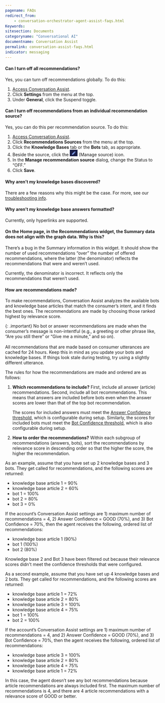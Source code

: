 ```yaml
---
pagename: FAQs
redirect_from:
    - conversation-orchestrator-agent-assist-faqs.html
Keywords:
sitesection: Documents
categoryname: "Conversational AI"
documentname: Conversation Assist
permalink: conversation-assist-faqs.html
indicator: messaging
---
```


#### Can I turn off all recommendations?
Yes, you can turn off recommendations globally. To do this:

1. [Access Conversation Assist](conversation-assist-overview.html#access-conversation-assist).
2. Click **Settings** from the menu at the top.
3. Under **General**, click the Suspend toggle.

#### Can I turn off recommendations from an individual recommendation source?
Yes, you can do this per recommendation source. To do this:

1. [Access Conversation Assist](conversation-assist-overview.html#access-conversation-assist).
2. Click **Recommendations Sources** from the menu at the top.
3. Click the **Knowledge Bases** tab or the **Bots** tab, as appropriate.
4. Beside the source, click the <img style="width:25px" alt="Pencil icon" src="img/agentassist/icon_managesource.png"> (Manage source) icon.
5. In the **Manage recommendation source** dialog, change the Status to “OFF.”
6. Click **Save**.

#### Why aren’t my knowledge bases discovered?

There are a few reasons why this might be the case. For more, see our [troubleshooting info](conversation-assist-troubleshooting.html#knowledge-bases).

#### Why aren’t my knowledge base answers formatted?

Currently, only hyperlinks are supported.

#### On the Home page, in the Recommendations widget, the Summary data does not align with the graph data. Why is this?

There’s a bug in the Summary information in this widget. It should show the number of used recommendations “over” the number of offered recommendations, where the latter (the denominator) reflects the recommendations that were and weren’t used.

Currently, the denominator is incorrect. It reflects only the recommendations that weren’t used.

#### How are recommendations made?

To make recommendations, Conversation Assist analyzes the available bots and knowledge base articles that match the consumer’s intent, and it finds the best ones. The recommendations are made by choosing those ranked highest by relevance score.

{: .important}
No bot or answer recommendations are made when the consumer’s message is non-intentful (e.g., a greeting or other phrase like, “Are you still there” or “Give me a minute,” and so on).<br><br>All recommendations that are made based on consumer utterances are cached for 24 hours. Keep this in mind as you update your bots and knowledge bases. If things look stale during testing, try using a slightly different utterance.

The rules for how the recommendations are made and ordered are as follows:

1. **Which recommendations to include?** First, include all answer (article) recommendations. Second, include all bot recommendations. This means that answers are included before bots even when the answer scores are lower than that of the top bot recommendation.

    The scores for included answers must meet the [Answer Confidence threshold](conversation-assist-recommendation-sources-configuring-settings.html#answer-confidence), which is configurable during setup. Similarly, the scores for included bots must meet the [Bot Confidence threshold](conversation-assist-recommendation-sources-configuring-settings.html), which is also configurable during setup.

2. **How to order the recommendations?** Within each subgroup of recommendations (answers, bots), sort the recommendations by relevance score in descending order so that the higher the score, the higher the recommendation.

As an example, assume that you have set up 2 knowledge bases and 3 bots. They get called for recommendations, and the following scores are returned:

* knowledge base article 1 = 90%
* knowledge base article 2 = 60%
* bot 1 = 100%
* bot 2 = 80%
* bot 3 = 0%

If the account’s Conversation Assist settings are 1) maximum number of recommendations = 4, 2) Answer Confidence = GOOD (70%), and 3) Bot Confidence = 70%, then the agent receives the following, ordered list of recommendations:

* knowledge base article 1 (90%)
* bot 1 (100%)
* bot 2 (80%)

Knowledge base 2 and Bot 3 have been filtered out because their relevance scores didn't meet the confidence thresholds that were configured.

As a second example, assume that you have set up 4 knowledge bases and 2 bots. They get called for recommendations, and the following scores are returned:

* knowledge base article 1 = 72%
* knowledge base article 2 = 80%
* knowledge base article 3 = 100%
* knowledge base article 4 = 75%
* bot 1 = 100%
* bot 2 = 100%

If the account’s Conversation Assist settings are 1) maximum number of recommendations = 4, and 2) Answer Confidence = GOOD (70%), and 3) Bot Confidence = 70%, then the agent receives the following, ordered list of recommendations:

* knowledge base article 3 = 100%
* knowledge base article 2 = 80%
* knowledge base article 4 = 75%
* knowledge base article 1 = 72%

In this case, the agent doesn’t see any bot recommendations because article recommendations are always included first. The maximum number of recommendations is 4, and there are 4 article recommendations with a relevance score of GOOD or better.
